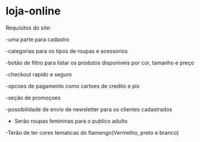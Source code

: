 # loja-online

Requisitos do site:

-uma parte para cadastro
	
-categorias para os tipos de roupas e acessorios

-botão de filtro para listar os produtos disponiveis por cor, tamanho e preço

-checkout rapido e seguro

-opcoes de pagamento como cartoes de credito e pix

-seção de promoçoes

-possibilidade de envio de newsletter para os clientes cadastrados

- Serão roupas femininas para o publico adulto

-Terão de ter cores tematicas do flamengo(Vermelho, preto e branco)
